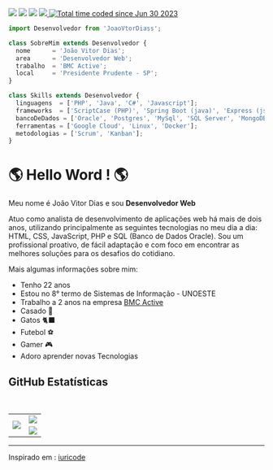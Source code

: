 <p align="left">
  <a href="mailto:joovitordiasdasilva@gmail.com" alt="Gmail" target='_blank'>
  <img src="https://img.shields.io/badge/-Gmail-FF0000?style=flat-square&labelColor=FF0000&logo=gmail&logoColor=white&link=LINK-DO-SEU-EMAIL" /></a>

  <a href="https://www.linkedin.com/in/jo%C3%A3o-vitor-dias-da-silva-a17029204/" alt="Linkedin" target='_blank'>
  <img src="https://img.shields.io/badge/-Linkedin-0e76a8?style=flat-square&logo=Linkedin&logoColor=white&link=LINK-DO-SEU-LINKEDIN" /></a>

  <a href="https://wa.me/qr/O27TX63XHWLPE1" alt="WhatsApp" target='_blank'>
  <img src="https://img.shields.io/badge/-WhatsApp-25d366?style=flat-square&labelColor=25d366&logo=whatsapp&logoColor=white&link=API-DO-SEU-WHATSAPP"/></a>

  <a href="https://www.instagram.com/jaoovit0r/" alt="Instagram" target='_blank'>
    <img src="https://img.shields.io/badge/-Instagram-DF0174?style=flat-square&labelColor=DF0174&logo=instagram&logoColor=white&link=LINK-DO-SEU-INSTAGRAM"/>
  </a>

  <a href="https://wakatime.com/@68826322-e07f-482d-9477-ced09effb31a">
    <img src="https://wakatime.com/badge/user/68826322-e07f-482d-9477-ced09effb31a.svg" alt="Total time coded since Jun 30 2023" />
  </a>
 
  
</p> 



```js
import Desenvolvedor from 'JoaoVtorDiass';

class SobreMim extends Desenvolvedor {
  nome      = 'João Vitor Dias';
  area      = 'Desenvolvedor Web';
  trabalho  = 'BMC Active';
  local     = 'Presidente Prudente - SP';
}

class Skills extends Desenvolvedor {
  linguagens  = ['PHP', 'Java', 'C#', 'Javascript'];
  frameworks  = ['ScriptCase (PHP)', 'Spring Boot (java)', 'Express (js)', 'Next (js)', 'Expo (js)', 'Vue (js)', 'Jquery(js)'];
  bancoDeDados = ['Oracle', 'Postgres', 'MySql', 'SQL Server', 'MongoDB' ];
  ferramentas = ['Google Cloud', 'Linux', 'Docker'];
  metodologias = ['Scrum', 'Kanban'];
}
```

<h1> 🌎 Hello Word ! 🌎</h1> 
<p>Meu nome é João Vitor Dias e sou <b>Desenvolvedor Web</b></p>
<p>Atuo como analista de desenvolvimento de aplicações web há mais de dois anos, utilizando principalmente as seguintes tecnologias no meu dia a dia: HTML, CSS, JavaScript, PHP e SQL (Banco de Dados Oracle). Sou um profissional proativo, de fácil adaptação e com foco em encontrar as melhores soluções para os desafios do cotidiano.</p>
<p>Mais algumas informações sobre mim:</p>
<ul>
  <li>Tenho 22 anos</li>
  <li>Estou no 8° termo de Sistemas de Informação - UNOESTE</li>
  <li>Trabalho a 2 anos na empresa <a href='http://www.bmcactive.com.br/' target='_blank'>BMC Active</a></li>
  <li>Casado 💍</li>
  <li>Gatos 🐈‍⬛</li>
  <li>Futebol ⚽</li>
  <li>Gamer 🎮</li>
  <li>Adoro aprender novas Tecnologias</li>
</ul>

<h2>GitHub Estatísticas</h2>
&nbsp;&nbsp;&nbsp;

<table>
  <tr>
    <td rowspan='2' aling="center">
       <img src="https://github-readme-stats.vercel.app/api/wakatime?username=JoaoVitorDiass&theme=dracula&layout=compact"/>
    </td>
    <td rowspan='1' aling="center"/>
       <img src="https://github-readme-stats.vercel.app/api/top-langs/?username=JoaoVitorDiass&theme=dracula&layout=donut&line_height=27&card_width=200"/>
    </td>
  </tr>
  <tr>
    <td rowspan='1' aling="center">
      <img src="https://github-readme-stats.vercel.app/api?username=JoaoVitorDiass&show_icons=true&theme=dracula&line_height=27&card_width=200"/>
    </td>
  </tr>
</table>











<hr>
<p>Inspirado em : <a href='https://github.com/iuricode' target='_blank'>iuricode</a></p>
